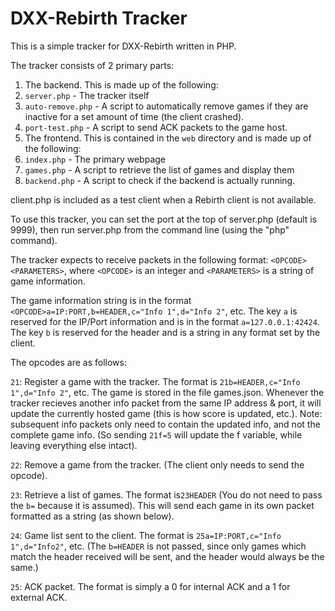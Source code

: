 # DXX-Rebirth Tracker
This is a simple tracker for DXX-Rebirth written in PHP.

The tracker consists of 2 primary parts:

1. The backend. This is made up of the following:
  1. `server.php` - The tracker itself
  2. `auto-remove.php` - A script to automatically remove games if they are inactive for a set amount of time (the client crashed).
  3. `port-test.php` - A script to send ACK packets to the game host.
2. The frontend. This is contained in the `web` directory and is made up of the following:
  1. `index.php` - The primary webpage
  2. `games.php` - A script to retrieve the list of games and display them
  3. `backend.php` - A script to check if the backend is actually running.

client.php is included as a test client when a Rebirth client is not available.

To use this tracker, you can set the port at the top of server.php (default is 9999), then run server.php from the command line (using the "php" command).

The tracker expects to receive packets in the following format: `<OPCODE><PARAMETERS>`, where `<OPCODE>` is an integer and `<PARAMETERS>` is a string of game information.

The game information string is in the format `<OPCODE>a=IP:PORT,b=HEADER,c="Info 1",d="Info 2"`, etc. The key `a` is reserved for the IP/Port information and is in the format `a=127.0.0.1:42424`. The key `b` is reserved for the header and is a string in any format set by the client.

The opcodes are as follows:

  `21`: Register a game with the tracker. The format is `21b=HEADER,c="Info 1",d="Info 2"`, etc. The game is stored in the file games.json. Whenever the tracker recieves another info packet from the same IP address & port, it will update the currently hosted game (this is how score is updated, etc.). Note: subsequent info packets only need to contain the updated info, and not the complete game info. (So sending `21f=5` will update the f variable, while leaving everything else intact).

  `22`: Remove a game from the tracker. (The client only needs to send the opcode).

  `23`: Retrieve a list of games. The format is`23HEADER` (You do not need to pass the `b=` because it is assumed). This will send each game in its own packet formatted as a string (as shown below).
  
  `24`: Game list sent to the client. The format is `25a=IP:PORT,c="Info 1",d="Info2"`, etc. (The `b=HEADER` is not passed, since only games which match the header received will be sent, and the header would always be the same.)

`25`: ACK packet. The format is simply a 0 for internal ACK and a 1 for external ACK.
